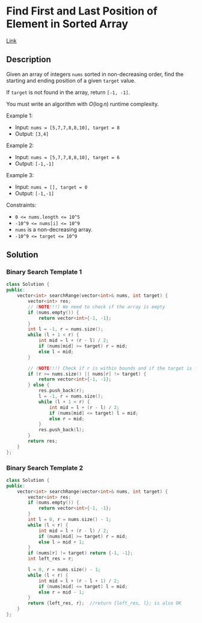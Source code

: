 # Find First and Last Position of Element in Sorted Array

[Link](https://leetcode.com/problems/find-first-and-last-position-of-element-in-sorted-array/description/)

## Description

Given an array of integers `nums` sorted in non-decreasing order, find the starting and ending position of a given `target` value.

If `target` is not found in the array, return `[-1, -1]`.

You must write an algorithm with $O(\log n)$ runtime complexity.

Example 1:

- Input: `nums = [5,7,7,8,8,10], target = 8`
- Output: `[3,4]`

Example 2:

- Input: `nums = [5,7,7,8,8,10], target = 6`
- Output: `[-1,-1]`

Example 3:

- Input: `nums = [], target = 0`
- Output: `[-1,-1]`

Constraints:

- `0 <= nums.length <= 10^5`
- `-10^9 <= nums[i] <= 10^9`
- `nums` is a non-decreasing array.
- `-10^9 <= target <= 10^9`

## Solution

### Binary Search Template 1

```C++
class Solution {
public:
    vector<int> searchRange(vector<int>& nums, int target) {
        vector<int> res;
        // (NOTE!!!) We need to check if the array is empty
        if (nums.empty()) {
            return vector<int>{-1, -1};
        }
        int l = -1, r = nums.size();
        while (l + 1 < r) {
            int mid = l + (r - l) / 2;
            if (nums[mid] >= target) r = mid;
            else l = mid;
        }

        // (NOTE!!!) Check if r is within bounds and if the target is found
        if (r >= nums.size() || nums[r] != target) {
            return vector<int>{-1, -1};
        } else {
            res.push_back(r);
            l = -1, r = nums.size();
            while (l + 1 < r) {
                int mid = l + (r - l) / 2;
                if (nums[mid] <= target) l = mid;
                else r = mid;
            }
            res.push_back(l);
        }
        return res;
    }
};
```

### Binary Search Template 2

```C++
class Solution {
public:
    vector<int> searchRange(vector<int>& nums, int target) {
        vector<int> res;
        if (nums.empty()) {
            return vector<int>{-1, -1};
        }
        int l = 0, r = nums.size() - 1;
        while (l < r) {
            int mid = l + (r - l) / 2;
            if (nums[mid] >= target) r = mid;
            else l = mid + 1;
        }
        if (nums[r] != target) return {-1, -1};
        int left_res = r;

        l = 0, r = nums.size() - 1;
        while (l < r) {
            int mid = l + (r - l + 1) / 2;
            if (nums[mid] <= target) l = mid;
            else r = mid - 1;
        }
        return {left_res, r};  //return {left_res, l}; is also OK
    }
};
```
